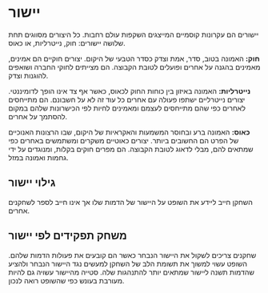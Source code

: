 # יישור

יישורים הם עקרונות קוסמיים המייצגים השקפות עולם רחבות. כל היצורים מסווגים תחת שלושה יישורים: חוק, נייטרליות, או כאוס.

**חוק:** האמונה בטוב, סדר, אמת וצדק כסדר הטבעי של היקום. יצורים חוקיים הם אמינים, מאמינים בהגנה על אחרים ופועלים לטובת הקבוצה. הם מצייתים לחוקי החברה ושואפים להוגנות וצדק.

**נייטרליות:** האמונה באיזון בין כוחות החוק לכאוס, כאשר אף צד אינו הופך לדומיננטי. יצורים נייטרליים ישתפו פעולה עם אחרים כל עוד זה לא על חשבונם. הם מתייחסים לאחרים כפי שהם מתייחסים לעצמם ומאמינים לחיות לפי הכישרונות שלהם במקום להסתמך על אחרים.

**כאוס:** האמונה ברע ובחוסר המשמעות והאקראיות של היקום, שבו הרצונות האנוכיים של הפרט הם החשובים ביותר. יצורים כאוטיים משקרים ומשתמשים באחרים כפי שמתאים להם, מבלי לדאוג לטובת הקבוצה. הם מפרים חוקים בקלות, ומנוגדים על ידי גחמות ואמונה במזל.

## גילוי יישור

השחקן חייב ליידע את השופט על היישור של הדמות שלו אך אינו חייב לספר לשחקנים אחרים.

## משחק תפקידים לפי יישור

שחקנים צריכים לשקול את היישור הנבחר כאשר הם קובעים את פעולות הדמות שלהם. השופט עשוי למשוך את תשומת הלב של השחקן למעשים נגד היישור הנבחר ולהציע שהדמות תשנה ליישור שמתאים יותר להתנהגות שלה. סטייה מהיישור עשויה גם להיות מעורבת בעונש כפי שהשופט רואה לנכון.